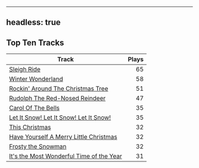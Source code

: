 
---
headless: true
---

## Top Ten Tracks

| Track | Plays |
| --- |  ---: |
|[Sleigh Ride](/songs/sleigh-ride)| 65|
|[Winter Wonderland](/songs/winter-wonderland)| 58|
|[Rockin' Around The Christmas Tree](/songs/rockin-around-the-christmas-tree)| 51|
|[Rudolph The Red-Nosed Reindeer](/songs/rudolph-the-red-nosed-reindeer)| 47|
|[Carol Of The Bells](/songs/carol-of-the-bells)| 35|
|[Let It Snow! Let It Snow! Let It Snow!](/songs/let-it-snow-let-it-snow-let-it-snow)| 35|
|[This Christmas](/songs/this-christmas)| 32|
|[Have Yourself A Merry Little Christmas](/songs/have-yourself-a-merry-little-christmas)| 32|
|[Frosty the Snowman](/songs/frosty-the-snowman)| 32|
|[It's the Most Wonderful Time of the Year](/songs/its-the-most-wonderful-time-of-the-year)| 31|

